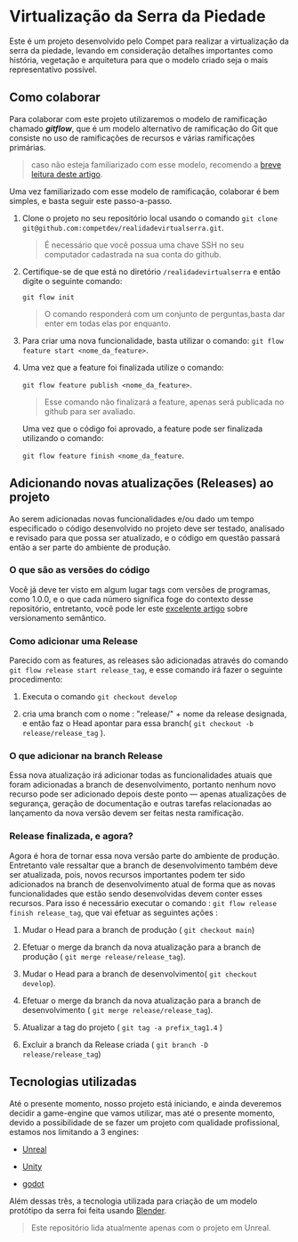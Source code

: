 # Virtualização da Serra da Piedade

Este é um projeto desenvolvido pelo Compet para realizar a virtualização da serra da piedade, levando em consideração detalhes importantes como história, vegetação e arquitetura para que o modelo criado seja o mais representativo possível.

## Como colaborar

Para colaborar com este projeto utilizaremos o modelo de ramificação chamado ***gitflow***, que é um modelo alternativo de ramificação do Git que consiste no uso de ramificações de recursos e várias ramificações primárias.
> caso não esteja familiarizado com esse modelo, recomendo a [breve leitura deste artigo](https://www.atlassian.com/br/git/tutorials/comparing-workflows/gitflow-workflow).

Uma vez familiarizado com esse modelo de ramificação, colaborar é bem simples, e basta seguir este passo-a-passo.

1. Clone o projeto no seu repositório local usando o comando `git clone git@github.com:competdev/realidadevirtualserra.git`.

    > É necessário que você possua uma chave SSH no seu computador cadastrada na sua conta do github.

2. Certifique-se de que está no diretório `/realidadevirtualserra` e então digite o seguinte comando:

    `git flow init`
    >O comando responderá com um conjunto de perguntas,basta dar enter em todas elas por enquanto.

3. Para criar uma nova funcionalidade, basta utilizar o comando: `git flow feature start <nome_da_feature>`.

4. Uma vez que a feature foi finalizada  utilize o comando:

    `git flow feature publish <nome_da_feature>`.
    > Esse comando não finalizará a feature, apenas será publicada no github para ser avaliado.

    Uma vez que o código foi aprovado, a feature pode ser finalizada utilizando o comando:

     `git flow feature finish <nome_da_feature`.

## Adicionando novas atualizações (Releases) ao projeto

Ao serem adicionadas novas funcionalidades e/ou dado um tempo especificado o código desenvolvido no projeto deve ser testado, analisado e revisado para que possa ser atualizado, e o código em questão passará então a ser parte do ambiente de produção.

### O que são as versões do código

Você já deve ter visto em algum lugar tags com versões de programas, como 1.0.0, e o que cada número significa foge do contexto desse repositório, entretanto, você pode ler este [excelente artigo](https://semver.org/) sobre versionamento semântico.

### Como adicionar uma Release

Parecido com as features, as releases são adicionadas através do comando `git flow release start release_tag`, e esse comando irá fazer o seguinte procedimento:

1. Executa o comando `git checkout develop`

2. cria uma branch com o nome : "release/" + nome da release designada, e então faz o Head apontar para essa branch( `git checkout -b release/release_tag` ).

### O que adicionar na branch Release

Essa nova atualização irá adicionar todas as funcionalidades atuais que foram adicionadas a branch de desenvolvimento, portanto nenhum novo recurso pode ser adicionado depois deste ponto — apenas atualizações de segurança, geração de documentação e outras tarefas relacionadas ao lançamento da nova versão devem ser feitas nesta ramificação.

### Release finalizada, e agora?

Agora é hora de tornar essa nova versão parte do ambiente de produção. Entretanto vale ressaltar que a branch de desenvolvimento também deve ser atualizada, pois, novos recursos importantes podem ter sido adicionados na branch de desenvolvimento atual de forma que as novas funcionalidades que estão sendo desenvolvidas devem conter esses recursos. Para isso é necessário executar o comando : `git flow release finish release_tag`, que vai efetuar as seguintes ações :

1. Mudar o Head para a branch de produção ( `git checkout main`)

2. Efetuar o merge da branch da nova atualização para a branch de produção ( `git merge release/release_tag`).

3. Mudar o Head para a branch de desenvolvimento( `git checkout develop`).

4. Efetuar o merge da branch da nova atualização para a branch de desenvolvimento ( `git merge release/release_tag`).

5. Atualizar a tag do projeto ( `git tag -a prefix_tag1.4` )

6. Excluir a branch da Release criada ( `git branch -D release/release_tag`)

## Tecnologias utilizadas

Até o presente momento, nosso projeto está iniciando, e ainda deveremos decidir a game-engine que vamos utilizar, mas até o presente momento, devido a possibilidade de se fazer um projeto com qualidade profissional, estamos nos limitando a 3 engines:

* [Unreal](https://docs.unrealengine.com/5.0/en-US/)

* [Unity](https://unity.github.com/)

* [godot](https://github.com/godotengine/godot)

Além dessas três, a tecnologia utilizada para criação de um modelo protótipo da serra foi feita usando [Blender](https://github.com/blender/blender).

> Este repositório lida atualmente apenas com o projeto em Unreal.
